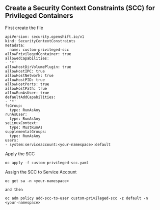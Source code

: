 ## Create a Security Context Constraints (SCC) for Privileged Containers
First create the file
```
apiVersion: security.openshift.io/v1
kind: SecurityContextConstraints
metadata:
  name: custom-privileged-scc
allowPrivilegedContainer: true
allowedCapabilities:
- '*'
allowHostDirVolumePlugin: true
allowHostIPC: true
allowHostNetwork: true
allowHostPID: true
allowHostPorts: true
allowHostPath: true
allowRunAsUser: true
defaultAddCapabilities:
- '*'
fsGroup:
  type: RunAsAny
runAsUser:
  type: RunAsAny
seLinuxContext:
  type: MustRunAs
supplementalGroups:
  type: RunAsAny
users:
- system:serviceaccount:<your-namespace>:default
```

Apply the SCC
```
oc apply -f custom-privileged-scc.yaml
```

Assign the SCC to Service Account
```
oc get sa -n <your-namespace>

and then

oc adm policy add-scc-to-user custom-privileged-scc -z default -n <your-namespace>
```

